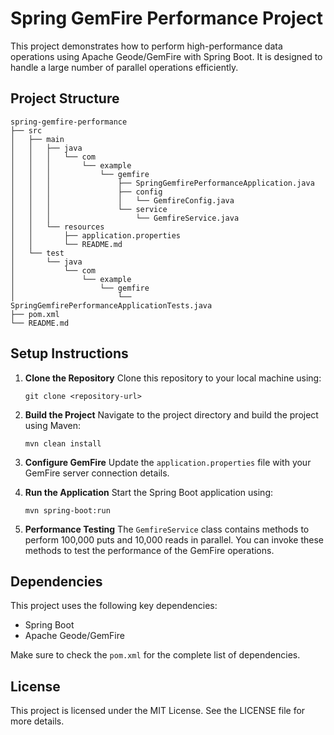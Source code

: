 # Spring GemFire Performance Project

This project demonstrates how to perform high-performance data operations using Apache Geode/GemFire with Spring Boot. It is designed to handle a large number of parallel operations efficiently.

## Project Structure

```
spring-gemfire-performance
├── src
│   ├── main
│   │   ├── java
│   │   │   └── com
│   │   │       └── example
│   │   │           └── gemfire
│   │   │               ├── SpringGemfirePerformanceApplication.java
│   │   │               ├── config
│   │   │               │   └── GemfireConfig.java
│   │   │               └── service
│   │   │                   └── GemfireService.java
│   │   └── resources
│   │       ├── application.properties
│   │       └── README.md
│   └── test
│       └── java
│           └── com
│               └── example
│                   └── gemfire
│                       └── SpringGemfirePerformanceApplicationTests.java
├── pom.xml
└── README.md
```

## Setup Instructions

1. **Clone the Repository**
   Clone this repository to your local machine using:
   ```
   git clone <repository-url>
   ```

2. **Build the Project**
   Navigate to the project directory and build the project using Maven:
   ```
   mvn clean install
   ```

3. **Configure GemFire**
   Update the `application.properties` file with your GemFire server connection details.

4. **Run the Application**
   Start the Spring Boot application using:
   ```
   mvn spring-boot:run
   ```

5. **Performance Testing**
   The `GemfireService` class contains methods to perform 100,000 puts and 10,000 reads in parallel. You can invoke these methods to test the performance of the GemFire operations.

## Dependencies

This project uses the following key dependencies:
- Spring Boot
- Apache Geode/GemFire

Make sure to check the `pom.xml` for the complete list of dependencies.

## License

This project is licensed under the MIT License. See the LICENSE file for more details.